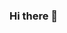 ### Hi there 👋

<!--
**gupta-parth/gupta-parth** is a ✨ _special_ ✨ repository because its `README.md` (this file) appears on your GitHub profile.

Here are some ideas to get you started:

- 🌱 I’m currently learning HTML, CSS and JavaScript by following The Odin Project as well as freeCodeCamp..
- 💬 Check out some of my projects below.
- 📫 Feel free to connect with me on Linkedin: https://www.linkedin.com/in/parth-gupta-66b494202/
